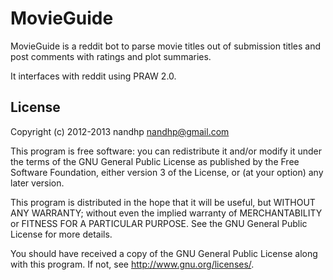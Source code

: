MovieGuide
==========

MovieGuide is a reddit bot to parse movie titles out of submission
titles and post comments with ratings and plot summaries.

It interfaces with reddit using PRAW 2.0.

License
-------

Copyright (c) 2012-2013 nandhp <nandhp@gmail.com>

This program is free software: you can redistribute it and/or modify
it under the terms of the GNU General Public License as published by
the Free Software Foundation, either version 3 of the License, or (at
your option) any later version.

This program is distributed in the hope that it will be useful, but
WITHOUT ANY WARRANTY; without even the implied warranty of
MERCHANTABILITY or FITNESS FOR A PARTICULAR PURPOSE. See the GNU
General Public License for more details.

You should have received a copy of the GNU General Public License
along with this program. If not, see <http://www.gnu.org/licenses/>.
